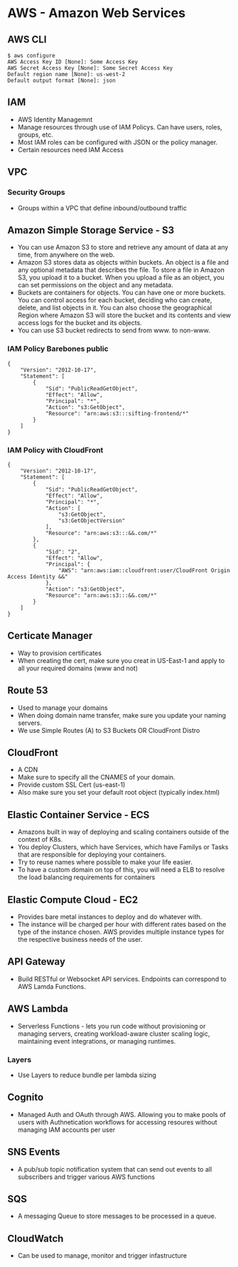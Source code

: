 # AWS - Amazon Web Services

## AWS CLI
```
$ aws configure
AWS Access Key ID [None]: Some Access Key
AWS Secret Access Key [None]: Some Secret Access Key
Default region name [None]: us-west-2
Default output format [None]: json
```

## IAM 
- AWS Identity Managemnt
- Manage resources through use of IAM Policys. Can have users, roles, groups, etc.
- Most IAM roles can be configured with JSON or the policy manager.
- Certain resources need IAM Access

## VPC

### Security Groups
- Groups within a VPC that define inbound/outbound traffic


## Amazon Simple Storage Service - S3
- You can use Amazon S3 to store and retrieve any amount of data at any time, from anywhere on the web.
- Amazon S3 stores data as objects within buckets. An object is a file and any optional metadata that describes the file. To store a file in Amazon S3, you upload it to a bucket. When you upload a file as an object, you can set permissions on the object and any metadata.
- Buckets are containers for objects. You can have one or more buckets. You can control access for each bucket, deciding who can create, delete, and list objects in it. You can also choose the geographical Region where Amazon S3 will store the bucket and its contents and view access logs for the bucket and its objects.
- You can use S3 bucket redirects to send from www. to non-www.

### IAM Policy Barebones public
```
{
    "Version": "2012-10-17",
    "Statement": [
        {
            "Sid": "PublicReadGetObject",
            "Effect": "Allow",
            "Principal": "*",
            "Action": "s3:GetObject",
            "Resource": "arn:aws:s3:::sifting-frontend/*"
        }
    ]
}
```

### IAM Policy with CloudFront
```
{
    "Version": "2012-10-17",
    "Statement": [
        {
            "Sid": "PublicReadGetObject",
            "Effect": "Allow",
            "Principal": "*",
            "Action": [
                "s3:GetObject",
                "s3:GetObjectVersion"
            ],
            "Resource": "arn:aws:s3:::&&.com/*"
        },
        {
            "Sid": "2",
            "Effect": "Allow",
            "Principal": {
                "AWS": "arn:aws:iam::cloudfront:user/CloudFront Origin Access Identity &&"
            },
            "Action": "s3:GetObject",
            "Resource": "arn:aws:s3:::&&.com/*"
        }
    ]
}
```

## Certicate Manager
- Way to provision certificates
- When creating the cert, make sure you creat in US-East-1 and apply to all your required domains (www and not)

## Route 53
- Used to manage your domains
- When doing domain name transfer, make sure you update your naming servers.
- We use Simple Routes (A) to S3 Buckets OR CloudFront Distro

## CloudFront
- A CDN
- Make sure to specify all the CNAMES of your domain.
- Provide custom SSL Cert (us-east-1)
- Also make sure you set your default root object (typically index.html)

## Elastic Container Service - ECS
- Amazons built in way of deploying and scaling containers outside of the context of K8s.
- You deploy Clusters, which have Services, which have Familys or Tasks that are responsible for deploying your containers.
- Try to reuse names where possible to make your life easier. 
- To have a custom domain on top of this, you will need a ELB to resolve the load balancing requirements for containers

##  Elastic Compute Cloud - EC2
- Provides bare metal instances to deploy and do whatever with.
- The instance will be charged per hour with different rates based on the type of the instance chosen. AWS provides multiple instance types for the respective business needs of the user.

## API Gateway
- Build RESTful or Websocket API services. Endpoints can correspond to AWS Lamda Functions. 
  
##  AWS Lambda 
- Serverless Functions  - lets you run code without provisioning or managing servers, creating workload-aware cluster scaling logic, maintaining event integrations, or managing runtimes.

### Layers
- Use Layers to reduce bundle per lambda sizing

## Cognito
- Managed Auth and OAuth through AWS. Allowing you to make pools of users with Authnetication workflows for accessing resoures without managing IAM accounts per user

## SNS Events
- A pub/sub topic notification system that can send out events to all subscribers and trigger various AWS functions

## SQS 
- A messaging Queue to store messages to be processed in a queue. 

## CloudWatch
- Can be used to manage, monitor and trigger infastructure


